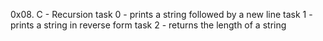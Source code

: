 0x08. C - Recursion
task 0 - prints a string followed by a new line
task 1 - prints a string in reverse form
task 2 - returns the length of a string
